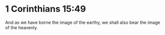 # 1 Corinthians 15:49

And as we have borne the image of the earthy, we shall also bear the image of the heavenly.